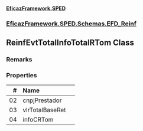#### [EficazFramework.SPED](EficazFrameworkSPED.md 'EficazFramework SPED')
### [EficazFramework.SPED.Schemas.EFD_Reinf](EficazFramework.SPED.Schemas.EFD_Reinf.md 'EficazFramework.SPED.Schemas.EFD_Reinf')

## ReinfEvtTotalInfoTotalRTom Class

### Remarks
### Properties

| # | Name | |
| ---: | :--- | :--- |
| 02 | cnpjPrestador |  |
| 03 | vlrTotalBaseRet |  |
| 04 | infoCRTom |  |
